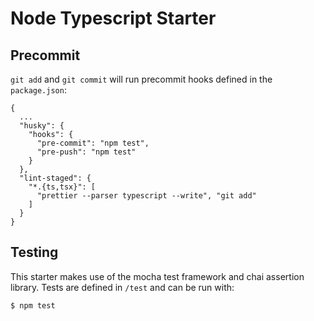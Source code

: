 # Node Typescript Starter

## Precommit
`git add` and `git commit` will run precommit hooks defined in the `package.json`:

```
{
  ...
  "husky": {
    "hooks": {
      "pre-commit": "npm test",
      "pre-push": "npm test"
    }
  },
  "lint-staged": {
    "*.{ts,tsx}": [
      "prettier --parser typescript --write", "git add"
    ]
  }
}
```

## Testing
This starter makes use of the mocha test framework and chai assertion library.
Tests are defined in `/test` and can be run with:
```
$ npm test
```


